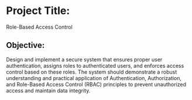 # Project Title: 
Role-Based Access Control

## Objective:
Design and implement a secure system that ensures proper user authentication, assigns roles to authenticated users, and enforces access control based on these roles. The system should demonstrate a robust understanding and practical application of Authentication, Authorization, and Role-Based Access Control (RBAC) principles to prevent unauthorized access and maintain data integrity.